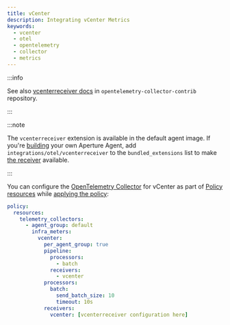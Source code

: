 ```yaml
---
title: vCenter
description: Integrating vCenter Metrics
keywords:
  - vcenter
  - otel
  - opentelemetry
  - collector
  - metrics
---
```


:::info

See also [vcenterreceiver docs][receiver] in `opentelemetry-collector-contrib`
repository.

:::

:::note

The `vcenterreceiver` extension is available in the default agent image. If
you're [building][build] your own Aperture Agent, add
`integrations/otel/vcenterreceiver` to the `bundled_extensions` list to make
[the receiver][receiver] available.

:::

You can configure the [OpenTelemetry Collector][opentelemetry-collector] for
vCenter as part of [Policy resources][policy-resources] while [applying the
policy][applying-policy]:

```yaml
policy:
  resources:
    telemetry_collectors:
      - agent_group: default
        infra_meters:
          vcenter:
            per_agent_group: true
            pipeline:
              processors:
                - batch
              receivers:
                - vcenter
            processors:
              batch:
                send_batch_size: 10
                timeout: 10s
            receivers:
              vcenter: [vcenterreceiver configuration here]
```

[build]: /reference/aperturectl/build/agent/agent.md
[receiver]:
  https://github.com/open-telemetry/opentelemetry-collector-contrib/tree/main/receiver/vcenterreceiver
[opentelemetry-collector]: /reference/policies/spec.md#telemetry-collector
[applying-policy]: /applying-policies/applying-policies.md
[policy-resources]: /reference/policies/spec.md#resources
